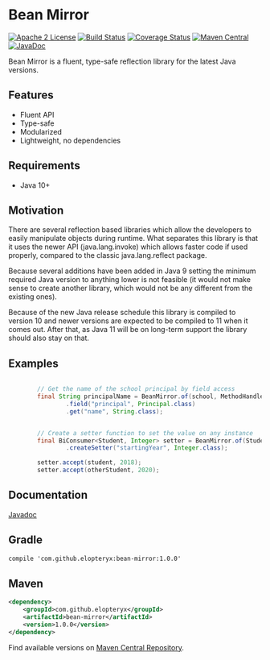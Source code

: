 Bean Mirror
=========

[![Apache 2 License](https://img.shields.io/badge/license-Apache%202-green.svg)](http://www.apache.org/licenses/LICENSE-2.0)
[![Build Status](https://travis-ci.org/Elopteryx/bean-mirror.svg?branch=master)](https://travis-ci.org/Elopteryx/bean-mirror)
[![Coverage Status](https://coveralls.io/repos/github/Elopteryx/bean-mirror/badge.svg?branch=master)](https://coveralls.io/github/Elopteryx/bean-mirror?branch=master)
[![Maven Central](https://maven-badges.herokuapp.com/maven-central/com.github.elopteryx/bean-mirror/badge.svg)](https://maven-badges.herokuapp.com/maven-central/com.github.elopteryx/bean-mirror)
[![JavaDoc](https://img.shields.io/badge/javadoc-1.0.0-brightgreen.svg)](http://www.javadoc.io/doc/com.github.elopteryx/bean-mirror)

Bean Mirror is a fluent, type-safe reflection library for the latest Java versions.

Features
--------
* Fluent API
* Type-safe
* Modularized
* Lightweight, no dependencies

Requirements
--------
* Java 10+

Motivation
--------

There are several reflection based libraries which allow the developers to easily manipulate objects
during runtime. What separates this library is that it uses the newer API (java.lang.invoke) which allows
faster code if used properly, compared to the classic java.lang.reflect package.

Because several additions have been added in Java 9 setting the minimum required Java version to anything
lower is not feasible (it would not make sense to create another library, which would not be any different
from the existing ones).

Because of the new Java release schedule this library is compiled to version 10 and newer versions are
expected to be compiled to 11 when it comes out. After that, as Java 11 will be on long-term support the
library should also stay on that.

Examples
--------

```java

        // Get the name of the school principal by field access
        final String principalName = BeanMirror.of(school, MethodHandles.lookup())
                .field("principal", Principal.class)
                .get("name", String.class);

```

```java

        // Create a setter function to set the value on any instance
        final BiConsumer<Student, Integer> setter = BeanMirror.of(Student.class, MethodHandles.lookup())
                .createSetter("startingYear", Integer.class);

        setter.accept(student, 2018);
        setter.accept(otherStudent, 2020);

```

Documentation
-------------

[Javadoc][1]

Gradle
-----
```xml
compile 'com.github.elopteryx:bean-mirror:1.0.0'
```

Maven
-----
```xml
<dependency>
    <groupId>com.github.elopteryx</groupId>
    <artifactId>bean-mirror</artifactId>
    <version>1.0.0</version>
</dependency>
```

Find available versions on [Maven Central Repository](http://search.maven.org/#search%7Cga%7C1%7Cg%3A%22com.github.elopteryx%22%20AND%20a%3A%22bean-mirror%22).

[1]: http://www.javadoc.io/doc/com.github.elopteryx/bean-mirror/1.0.0